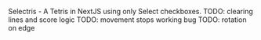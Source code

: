 Selectris - A Tetris in NextJS using only Select checkboxes.
TODO: clearing lines and score logic
TODO: movement stops working bug
TODO: rotation on edge
